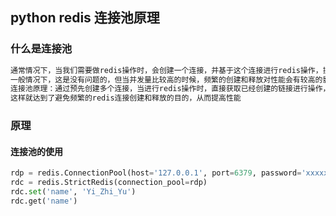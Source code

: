 ## python redis 连接池原理

### 什么是连接池

```python
通常情况下，当我们需要做redis操作时，会创建一个连接，并基于这个连接进行redis操作，操作完成后，释放连接，
一般情况下，这是没有问题的，但当并发量比较高的时候，频繁的创建和释放对性能会有较高的影响，于是，连接池就返回作用
连接池原理：通过预先创建多个连接，当进行redis操作时，直接获取已经创建的链接进行操作，而且操作完成过后，不会释放，用于后续其他的redis操作
这样就达到了避免频繁的redis连接创建和释放的目的，从而提高性能
```



### 原理

#### 连接池的使用

```python
rdp = redis.ConnectionPool(host='127.0.0.1', port=6379, password='xxxxx')  #未做连接，只设置连接参数
rdc = redis.StrictRedis(connection_pool=rdp)  
rdc.set('name', 'Yi_Zhi_Yu')
rdc.get('name')
```

